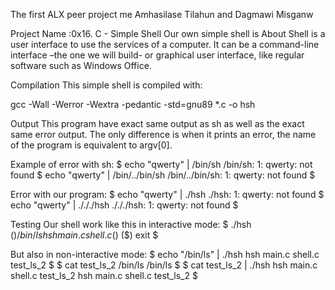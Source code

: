The first ALX peer project me Amhasilase Tilahun and Dagmawi Misganw

Project Name :0x16. C - Simple Shell
Our own simple shell is About
Shell is a user interface to use the services of a computer. It can be a command-line interface –the one we will build- or graphical user interface, like regular software such as Windows Office.

Compilation
This simple shell is compiled with:

gcc -Wall -Werror -Wextra -pedantic -std=gnu89 *.c -o hsh

Output
This program have exact same output as sh as well as the exact same error output. The only difference is when it prints an error, the name of the program is equivalent to argv[0].

Example of error with sh:
$ echo "qwerty" | /bin/sh /bin/sh: 1: qwerty: not found $ echo "qwerty" | /bin/../bin/sh /bin/../bin/sh: 1: qwerty: not found $

Error with our program:
$ echo "qwerty" | ./hsh ./hsh: 1: qwerty: not found $ echo "qwerty" | ./././hsh ./././hsh: 1: qwerty: not found $

Testing
Our shell work like this in interactive mode:
$ ./hsh ($) /bin/ls hsh main.c shell.c ($) ($) exit $

But also in non-interactive mode:
$ echo "/bin/ls" | ./hsh hsh main.c shell.c test_ls_2 $ $ cat test_ls_2 /bin/ls /bin/ls $ $ cat test_ls_2 | ./hsh hsh main.c shell.c test_ls_2 hsh main.c shell.c test_ls_2 $

